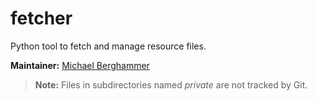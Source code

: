 # fetcher

Python tool to fetch and manage resource files.

**Maintainer:** [Michael Berghammer](mailto:info@mbelab.de)

> **Note:** Files in subdirectories named *private* are not tracked by Git.
